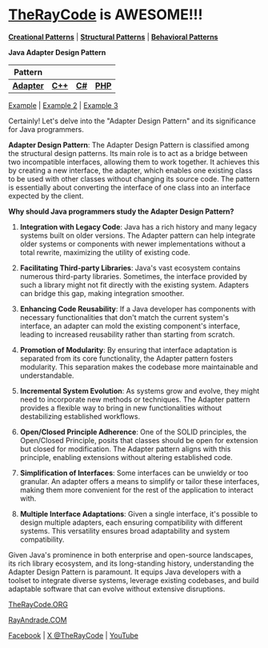 # [TheRayCode](../../../README.md) is AWESOME!!!

**[Creational Patterns](../../Creational/README.md)** | **[Structural Patterns](..//README.md)** | **[Behavioral Patterns](../../Behavioral/README.md)**

**Java Adapter Design Pattern**

|Pattern|   |   |   |
|---|---|---|---|
| [**Adapter**](README.md) | [**C++**](../../../CPP/Structural/Adapter/README.md) | [**C#**](../../../Csharp/Structural/Adapter/README.md) | [**PHP**](../../../PHP/Structural/Adapter/README.md) |

[Example](example/README.md) | [Example 2](example2/README.md) | [Example 3](example3/README.md)

Certainly! Let's delve into the "Adapter Design Pattern" and its significance for Java programmers.

**Adapter Design Pattern**:
The Adapter Design Pattern is classified among the structural design patterns. Its main role is to act as a bridge between two incompatible interfaces, allowing them to work together. It achieves this by creating a new interface, the adapter, which enables one existing class to be used with other classes without changing its source code. The pattern is essentially about converting the interface of one class into an interface expected by the client.

**Why should Java programmers study the Adapter Design Pattern?**

1. **Integration with Legacy Code**: Java has a rich history and many legacy systems built on older versions. The Adapter pattern can help integrate older systems or components with newer implementations without a total rewrite, maximizing the utility of existing code.

2. **Facilitating Third-party Libraries**: Java's vast ecosystem contains numerous third-party libraries. Sometimes, the interface provided by such a library might not fit directly with the existing system. Adapters can bridge this gap, making integration smoother.

3. **Enhancing Code Reusability**: If a Java developer has components with necessary functionalities that don't match the current system's interface, an adapter can mold the existing component's interface, leading to increased reusability rather than starting from scratch.

4. **Promotion of Modularity**: By ensuring that interface adaptation is separated from its core functionality, the Adapter pattern fosters modularity. This separation makes the codebase more maintainable and understandable.

5. **Incremental System Evolution**: As systems grow and evolve, they might need to incorporate new methods or techniques. The Adapter pattern provides a flexible way to bring in new functionalities without destabilizing established workflows.

6. **Open/Closed Principle Adherence**: One of the SOLID principles, the Open/Closed Principle, posits that classes should be open for extension but closed for modification. The Adapter pattern aligns with this principle, enabling extensions without altering established code.

7. **Simplification of Interfaces**: Some interfaces can be unwieldy or too granular. An adapter offers a means to simplify or tailor these interfaces, making them more convenient for the rest of the application to interact with.

8. **Multiple Interface Adaptations**: Given a single interface, it's possible to design multiple adapters, each ensuring compatibility with different systems. This versatility ensures broad adaptability and system compatibility.

Given Java's prominence in both enterprise and open-source landscapes, its rich library ecosystem, and its long-standing history, understanding the Adapter Design Pattern is paramount. It equips Java developers with a toolset to integrate diverse systems, leverage existing codebases, and build adaptable software that can evolve without extensive disruptions.

[TheRayCode.ORG](https://www.TheRayCode.org)

[RayAndrade.COM](https://www.RayAndrade.com)

[Facebook](https://www.facebook.com/TheRayCode/) | [X @TheRayCode](https://www.x.com/TheRayCode/) | [YouTube](https://www.youtube.com/AndradeRay/)
